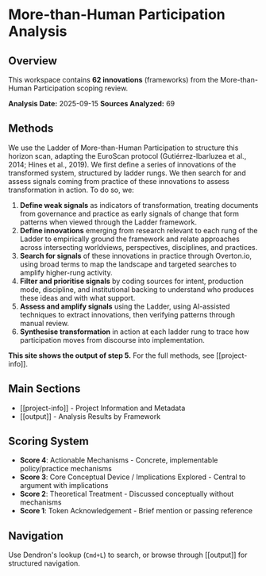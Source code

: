 # More-than-Human Participation Analysis

## Overview

This workspace contains **62 innovations** (frameworks) from the More-than-Human Participation scoping review.

**Analysis Date:** 2025-09-15
**Sources Analyzed:** 69

## Methods

We use the Ladder of More-than-Human Participation to structure this horizon scan, adapting the EuroScan protocol (Gutiérrez-Ibarluzea et al., 2014; Hines et al., 2019). We first define a series of innovations of the transformed system, structured by ladder rungs. We then search for and assess signals coming from practice of these innovations to assess transformation in action. To do so, we:

1. **Define weak signals** as indicators of transformation, treating documents from governance and practice as early signals of change that form patterns when viewed through the Ladder framework.
2. **Define innovations** emerging from research relevant to each rung of the Ladder to empirically ground the framework and relate approaches across intersecting worldviews, perspectives, disciplines, and practices.
3. **Search for signals** of these innovations in practice through Overton.io, using broad terms to map the landscape and targeted searches to amplify higher-rung activity.
4. **Filter and prioritise signals** by coding sources for intent, production mode, discipline, and institutional backing to understand who produces these ideas and with what support.
5. **Assess and amplify signals** using the Ladder, using AI-assisted techniques to extract innovations, then verifying patterns through manual review.
6. **Synthesise transformation** in action at each ladder rung to trace how participation moves from discourse into implementation.

**This site shows the output of step 5.** For the full methods, see [[project-info]].

## Main Sections

- [[project-info]] - Project Information and Metadata
- [[output]] - Analysis Results by Framework


## Scoring System

- **Score 4**: Actionable Mechanisms - Concrete, implementable policy/practice mechanisms
- **Score 3**: Core Conceptual Device / Implications Explored - Central to argument with implications
- **Score 2**: Theoretical Treatment - Discussed conceptually without mechanisms
- **Score 1**: Token Acknowledgement - Brief mention or passing reference

## Navigation

Use Dendron's lookup (`Cmd+L`) to search, or browse through [[output]] for structured navigation.
